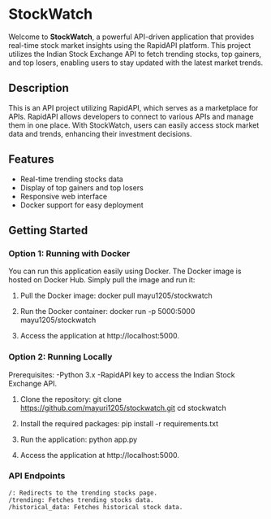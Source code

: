 # StockWatch

Welcome to **StockWatch**, a powerful API-driven application that provides real-time stock market insights using the RapidAPI platform. This project utilizes the Indian Stock Exchange API to fetch trending stocks, top gainers, and top losers, enabling users to stay updated with the latest market trends.

## Description

This is an API project utilizing RapidAPI, which serves as a marketplace for APIs. RapidAPI allows developers to connect to various APIs and manage them in one place. With StockWatch, users can easily access stock market data and trends, enhancing their investment decisions.

## Features

- Real-time trending stocks data
- Display of top gainers and top losers
- Responsive web interface
- Docker support for easy deployment

## Getting Started

### Option 1: Running with Docker
You can run this application easily using Docker. The Docker image is hosted on Docker Hub. Simply pull the image and run it:

1. Pull the Docker image:
   docker pull mayu1205/stockwatch
   
2. Run the Docker container:
    docker run -p 5000:5000 mayu1205/stockwatch

3. Access the application at http://localhost:5000.

### Option 2: Running Locally

Prerequisites:
    -Python 3.x
    -RapidAPI key to access the Indian Stock Exchange API.

1. Clone the repository:
git clone https://github.com/mayuri1205/stockwatch.git
cd stockwatch

2. Install the required packages:
   pip install -r requirements.txt

3. Run the application:
   python app.py

4. Access the application at http://localhost:5000.

### API Endpoints

    /: Redirects to the trending stocks page.
    /trending: Fetches trending stocks data.
    /historical_data: Fetches historical stock data.
